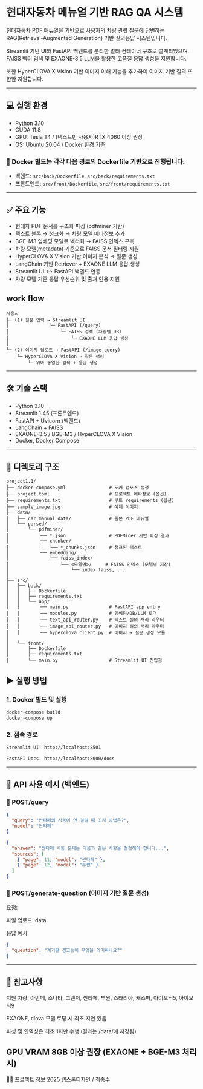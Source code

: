 # 현대자동차 메뉴얼 기반 RAG QA 시스템

현대자동차 PDF 매뉴얼을 기반으로 사용자의 차량 관련 질문에 답변하는 RAG(Retrieval-Augmented Generation) 기반 질의응답 시스템입니다.

Streamlit 기반 UI와 FastAPI 백엔드를 분리한 멀티 컨테이너 구조로 설계되었으며, FAISS 벡터 검색 및 EXAONE-3.5 LLM을 활용한 고품질 응답 생성을 지원합니다.

또한 HyperCLOVA X Vision 기반 이미지 이해 기능을 추가하여 이미지 기반 질의 또한한 지원합니다.

---

## 💻 실행 환경
- Python 3.10
- CUDA 11.8
- GPU: Tesla T4 / (텍스트만 사용시)RTX 4060 이상 권장
- OS: Ubuntu 20.04 / Docker 환경 기준

### 🐳 Docker 빌드는 각각 다음 경로의 Dockerfile 기반으로 진행됩니다:

- 백엔드: `src/back/Dockerfile`, `src/back/requirements.txt`
- 프론트엔드: `src/front/Dockerfile`, `src/front/requirements.txt`


---

## ✅ 주요 기능

- 현대차 PDF 문서를 구조화 파싱 (pdfminer 기반)
- 텍스트 블록 → 청크화 → 차량 모델 메타정보 추가
- BGE-M3 임베딩 모델로 벡터화 → FAISS 인덱스 구축
- 차량 모델(metadata) 기준으로 FAISS 문서 필터링 지원
- HyperCLOVA X Vision 기반 이미지 분석 → 질문 생성
- LangChain 기반 Retriever + EXAONE LLM 응답 생성
- Streamlit UI ↔ FastAPI 백엔드 연동
- 차량 모델 기준 응답 우선순위 및 출처 인용 지원

## work flow
```
사용자
├─ (1) 질문 입력 → Streamlit UI
│               └─ FastAPI (/query)
│                   └─ FAISS 검색 (차량별 DB)
│                       └─ EXAONE LLM 응답 생성
│
└─ (2) 이미지 업로드 → FastAPI (/image-query)
    └─ HyperCLOVA X Vision → 질문 생성
        └─ 위와 동일한 검색 + 응답 생성
```


---

## 🛠️ 기술 스택

- Python 3.10
- Streamlit 1.45 (프론트엔드)
- FastAPI + Uvicorn (백엔드)
- LangChain + FAISS
- EXAONE-3.5 / BGE-M3 / HyperCLOVA X Vision
- Docker, Docker Compose

---

## 📁 디렉토리 구조
```
project1.1/
├── docker-compose.yml                # 도커 컴포즈 설정
├── project.toml                      # 프로젝트 메타정보 (옵션)
├── requirements.txt                  # 루트 requirements (옵션)
├── sample_image.jpg                  # 예제 이미지
├── data/
│   ├── car_manual_data/              # 원본 PDF 매뉴얼
│   └── parsed/
│       └── pdfminer/
│           ├── *.json                # PDFMiner 기반 파싱 결과
│           ├── chunker/
│           │   └── *_chunks.json     # 청크된 텍스트
│           └── embedding/
│               └── faiss_index/
│                   └── <모델명>/     # FAISS 인덱스 (모델별 저장)
│                       └── index.faiss, ...
│
├── src/
│   ├── back/
│   │   ├── Dockerfile
│   │   ├── requirements.txt
│   │   └── app/
│   │       ├── main.py               # FastAPI app entry
│   │       ├── modules.py            # 임베딩/DB/LLM 로더
│   │       ├── text_api_router.py    # 텍스트 질의 처리 라우터
│   │       ├── image_api_router.py   # 이미지 질의 처리 라우터
│   │       └── hyperclova_client.py  # 이미지 → 질문 생성 모듈
│
│   └── front/
│       ├── Dockerfile
│       ├── requirements.txt
│       └── main.py                   # Streamlit UI 진입점

```

## ▶ 실행 방법

### 1. Docker 빌드 및 실행

```bash
docker-compose build
docker-compose up
```

### 2. 접속 경로
```bash
Streamlit UI: http://localhost:8501

FastAPI Docs: http://localhost:8000/docs
```
---

## 🧪 API 사용 예시 (백엔드)

### 🔹 POST/query
```json
{
  "query": "싼타페의 시동이 안 걸릴 때 조치 방법은?",
  "model": "싼타페"
}
```

```json
{
  "answer": "싼타페 시동 문제는 다음과 같은 사항을 점검해야 합니다...",
  "sources": [
    { "page": 11, "model": "싼타페" },
    { "page": 12, "model": "투싼" }
  ]
}
```
### 🔹 POST/generate-question (이미지 기반 질문 생성)

요청:

파일 업로드: data

응답 예시:
```json
{
  "question": "계기판 경고등이 무엇을 의미하나요?"
}
```
---
## 📌 참고사항
지원 차량: 아반떼, 소나타, 그랜저, 싼타페, 투싼, 스타리아, 캐스퍼, 아이오닉5, 아이오닉9


EXAONE, clova 모델 로딩 시 최초 지연 있음

파싱 및 인덱싱은 최초 1회만 수행 (결과는 /data/에 저장됨)

GPU VRAM 8GB 이상 권장 (EXAONE + BGE-M3 처리 시)
---
👨‍💻 프로젝트 정보
2025 캡스톤디자인 / 최종수